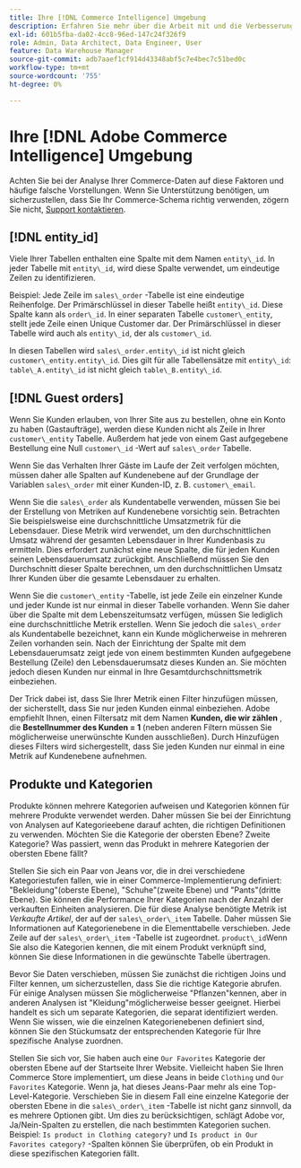 ```yaml
---
title: Ihre [!DNL Commerce Intelligence] Umgebung
description: Erfahren Sie mehr über die Arbeit mit und die Verbesserung Ihrer [!DNL Commerce Intelligence] Umgebung.
exl-id: 601b5fba-da02-4cc8-96ed-147c24f326f9
role: Admin, Data Architect, Data Engineer, User
feature: Data Warehouse Manager
source-git-commit: adb7aaef1cf914d43348abf5c7e4bec7c51bed0c
workflow-type: tm+mt
source-wordcount: '755'
ht-degree: 0%

---
```


# Ihre [!DNL Adobe Commerce Intelligence] Umgebung

Achten Sie bei der Analyse Ihrer Commerce-Daten auf diese Faktoren und häufige falsche Vorstellungen. Wenn Sie Unterstützung benötigen, um sicherzustellen, dass Sie Ihr Commerce-Schema richtig verwenden, zögern Sie nicht, [Support kontaktieren](https://experienceleague.adobe.com/docs/commerce-knowledge-base/kb/troubleshooting/miscellaneous/mbi-service-policies.html).

## [!DNL entity\_id]

Viele Ihrer Tabellen enthalten eine Spalte mit dem Namen `entity\_id`. In jeder Tabelle mit `entity\_id`, wird diese Spalte verwendet, um eindeutige Zeilen zu identifizieren.

Beispiel: Jede Zeile im `sales\_order` -Tabelle ist eine eindeutige Reihenfolge. Der Primärschlüssel in dieser Tabelle heißt `entity\_id`. Diese Spalte kann als `order\_id`. In einer separaten Tabelle `customer\_entity`, stellt jede Zeile einen Unique Customer dar. Der Primärschlüssel in dieser Tabelle wird auch als `entity\_id`, der als `customer\_id`.

In diesen Tabellen wird `sales\_order.entity\_id` ist nicht gleich `customer\_entity.entity\_id`. Dies gilt für alle Tabellensätze mit `entity\_id`: `table\_A.entity\_id` ist nicht gleich `table\_B.entity\_id`.

## [!DNL Guest orders]

Wenn Sie Kunden erlauben, von Ihrer Site aus zu bestellen, ohne ein Konto zu haben (Gastaufträge), werden diese Kunden nicht als Zeile in Ihrer `customer\_entity` Tabelle. Außerdem hat jede von einem Gast aufgegebene Bestellung eine Null `customer\_id` -Wert auf `sales\_order` Tabelle.

Wenn Sie das Verhalten Ihrer Gäste im Laufe der Zeit verfolgen möchten, müssen daher alle Spalten auf Kundenebene auf der Grundlage der Variablen `sales\_order` mit einer Kunden-ID, z. B. `customer\_email`.

Wenn Sie die `sales\_order` als Kundentabelle verwenden, müssen Sie bei der Erstellung von Metriken auf Kundenebene vorsichtig sein. Betrachten Sie beispielsweise eine durchschnittliche Umsatzmetrik für die Lebensdauer. Diese Metrik wird verwendet, um den durchschnittlichen Umsatz während der gesamten Lebensdauer in Ihrer Kundenbasis zu ermitteln. Dies erfordert zunächst eine neue Spalte, die für jeden Kunden seinen Lebensdauerumsatz zurückgibt. Anschließend müssen Sie den Durchschnitt dieser Spalte berechnen, um den durchschnittlichen Umsatz Ihrer Kunden über die gesamte Lebensdauer zu erhalten.

Wenn Sie die `customer\_entity` -Tabelle, ist jede Zeile ein einzelner Kunde und jeder Kunde ist nur einmal in dieser Tabelle vorhanden. Wenn Sie daher über die Spalte mit dem Lebenszeitumsatz verfügen, müssen Sie lediglich eine durchschnittliche Metrik erstellen. Wenn Sie jedoch die `sales\_order` als Kundentabelle bezeichnet, kann ein Kunde möglicherweise in mehreren Zeilen vorhanden sein. Nach der Einrichtung der Spalte mit dem Lebensdauerumsatz zeigt jede von einem bestimmten Kunden aufgegebene Bestellung (Zeile) den Lebensdauerumsatz dieses Kunden an. Sie möchten jedoch diesen Kunden nur einmal in Ihre Gesamtdurchschnittsmetrik einbeziehen.

Der Trick dabei ist, dass Sie Ihrer Metrik einen Filter hinzufügen müssen, der sicherstellt, dass Sie nur jeden Kunden einmal einbeziehen. Adobe empfiehlt Ihnen, einen Filtersatz mit dem Namen **Kunden, die wir zählen** , die **Bestellnummer des Kunden = 1** (neben anderen Filtern müssen Sie möglicherweise unerwünschte Kunden ausschließen). Durch Hinzufügen dieses Filters wird sichergestellt, dass Sie jeden Kunden nur einmal in eine Metrik auf Kundenebene aufnehmen.

## Produkte und Kategorien

Produkte können mehrere Kategorien aufweisen und Kategorien können für mehrere Produkte verwendet werden. Daher müssen Sie bei der Einrichtung von Analysen auf Kategorieebene darauf achten, die richtigen Definitionen zu verwenden. Möchten Sie die Kategorie der obersten Ebene? Zweite Kategorie? Was passiert, wenn das Produkt in mehrere Kategorien der obersten Ebene fällt?

Stellen Sie sich ein Paar von Jeans vor, die in drei verschiedene Kategoriestufen fallen, wie in einer Commerce-Implementierung definiert: &quot;Bekleidung&quot;(oberste Ebene), &quot;Schuhe&quot;(zweite Ebene) und &quot;Pants&quot;(dritte Ebene). Sie können die Performance Ihrer Kategorien nach der Anzahl der verkauften Einheiten analysieren. Die für diese Analyse benötigte Metrik ist _Verkaufte Artikel_, der auf der `sales\_order\_item` Tabelle. Daher müssen Sie Informationen auf Kategorienebene in die Elementtabelle verschieben. Jede Zeile auf der `sales\_order\_item` -Tabelle ist zugeordnet. `product\_id`Wenn Sie also die Kategorien kennen, die mit einem Produkt verknüpft sind, können Sie diese Informationen in die gewünschte Tabelle übertragen.

Bevor Sie Daten verschieben, müssen Sie zunächst die richtigen Joins und Filter kennen, um sicherzustellen, dass Sie die richtige Kategorie abrufen. Für einige Analysen müssen Sie möglicherweise &quot;Pflanzen&quot;kennen, aber in anderen Analysen ist &quot;Kleidung&quot;möglicherweise besser geeignet. Hierbei handelt es sich um separate Kategorien, die separat identifiziert werden. Wenn Sie wissen, wie die einzelnen Kategorienebenen definiert sind, können Sie den Stückumsatz der entsprechenden Kategorie für Ihre spezifische Analyse zuordnen.

Stellen Sie sich vor, Sie haben auch eine `Our Favorites` Kategorie der obersten Ebene auf der Startseite Ihrer Website. Vielleicht haben Sie Ihren Commerce Store implementiert, um diese Jeans in beide `Clothing` und `Our Favorites` Kategorie. Wenn ja, hat dieses Jeans-Paar mehr als eine Top-Level-Kategorie. Verschieben Sie in diesem Fall eine einzelne Kategorie der obersten Ebene in die `sales\_order\_item` -Tabelle ist nicht ganz sinnvoll, da es mehrere Optionen gibt. Um dies zu berücksichtigen, schlägt Adobe vor, Ja/Nein-Spalten zu erstellen, die nach bestimmten Kategorien suchen. Beispiel: `Is product in Clothing category?` und `Is product in Our Favorites category?` -Spalten können Sie überprüfen, ob ein Produkt in diese spezifischen Kategorien fällt.

